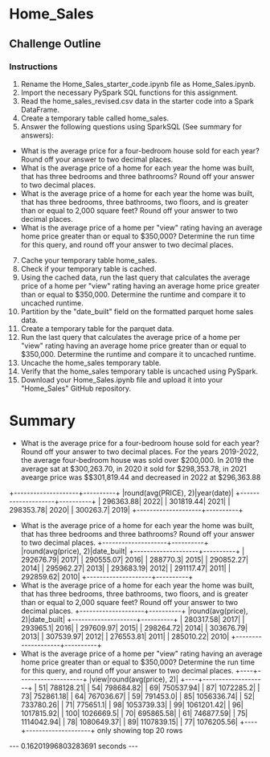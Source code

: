 # Home_Sales
## Challenge Outline
### Instructions
1.	Rename the Home_Sales_starter_code.ipynb file as Home_Sales.ipynb.
2.	Import the necessary PySpark SQL functions for this assignment.
3.	Read the home_sales_revised.csv data in the starter code into a Spark DataFrame.
4.	Create a temporary table called home_sales.
5.	Answer the following questions using SparkSQL (See summary for answers):
- What is the average price for a four-bedroom house sold for each year? Round off your answer to two decimal places.
- What is the average price of a home for each year the home was built, that has three bedrooms and three bathrooms? Round off your answer to two decimal places.
- What is the average price of a home for each year the home was built, that has three bedrooms, three bathrooms, two floors, and is greater than or equal to 2,000 square feet? Round off your answer to two decimal places.
- What is the average price of a home per "view" rating having an average home price greater than or equal to $350,000? Determine the run time for this query, and round off your        answer to two decimal places.
7.  Cache your temporary table home_sales.
8.	Check if your temporary table is cached.
9.	Using the cached data, run the last query that calculates the average price of a home per "view" rating having an average home price greater than or equal to $350,000. Determine
    the runtime and compare it to uncached runtime.
11.	Partition by the "date_built" field on the formatted parquet home sales data.
12.	Create a temporary table for the parquet data.
13.	Run the last query that calculates the average price of a home per "view" rating having an average home price greater than or equal to $350,000. Determine the runtime and compare it to uncached runtime.
14.	Uncache the home_sales temporary table.
15.	Verify that the home_sales temporary table is uncached using PySpark.
16.	Download your Home_Sales.ipynb file and upload it into your "Home_Sales" GitHub repository.

# Summary
- What is the average price for a four-bedroom house sold for each year? Round off your answer to two decimal places.
    For the years 2019-2022, the average four-bedroom house was sold over $200,000. In 2019 the average sat at $300,263.70, in 2020 it sold for $298,353.78, in 2021 avearge price     was $$301,819.44 and decreased in 2022 at $296,363.88
  
+--------------------+----------+
|round(avg(PRICE), 2)|year(date)|
+--------------------+----------+
|           296363.88|      2022|
|           301819.44|      2021|
|           298353.78|      2020|
|            300263.7|      2019|
+--------------------+----------+

- What is the average price of a home for each year the home was built, that has three bedrooms and three bathrooms? Round off your answer to two decimal places.
+--------------------+----------+
|round(avg(price), 2)|date_built|
+--------------------+----------+
|           292676.79|      2017|
|           290555.07|      2016|
|            288770.3|      2015|
|           290852.27|      2014|
|           295962.27|      2013|
|           293683.19|      2012|
|           291117.47|      2011|
|           292859.62|      2010|
+--------------------+----------+
- What is the average price of a home for each year the home was built, that has three bedrooms, three bathrooms, two floors, and is greater than or equal to 2,000 square feet? Round off your answer to two decimal places.
+--------------------+----------+
|round(avg(price), 2)|date_built|
+--------------------+----------+
|           280317.58|      2017|
|            293965.1|      2016|
|           297609.97|      2015|
|           298264.72|      2014|
|           303676.79|      2013|
|           307539.97|      2012|
|           276553.81|      2011|
|           285010.22|      2010|
+--------------------+----------+
- What is the average price of a home per "view" rating having an average home price greater than or equal to $350,000? Determine the run time for this query, and round off your answer to two decimal places.
+----+--------------------+
|view|round(avg(price), 2)|
+----+--------------------+
|  51|           788128.21|
|  54|           798684.82|
|  69|           750537.94|
|  87|           1072285.2|
|  73|           752861.18|
|  64|           767036.67|
|  59|            791453.0|
|  85|          1056336.74|
|  52|           733780.26|
|  71|            775651.1|
|  98|          1053739.33|
|  99|          1061201.42|
|  96|          1017815.92|
| 100|           1026669.5|
|  70|           695865.58|
|  61|           746877.59|
|  75|          1114042.94|
|  78|          1080649.37|
|  89|          1107839.15|
|  77|          1076205.56|
+----+--------------------+
only showing top 20 rows

--- 0.16201996803283691 seconds ---
